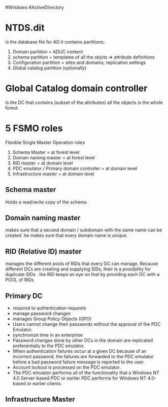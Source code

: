 #Windows #ActiveDirectory
# NTDS.dit
is the database file for AD
it contains partitions:
1. Domain partition = ADUC content
2. schema partition = templates of all the objcts => attribute definitions
3. Configuration partition = sites and domains, replication settings
4. Global catalog partition (optionally)

# Global Catalog domain controller
Is the DC that contains (subset of the attributes) all the objects is the whole forest.

# 5 FSMO roles
Flexible Single Master Operation roles

1. Schema Master = at forest level
2. Domain naming master = at forest level
3. RID master = at domain level
4. PDC emulator / Primary domain controller = at domain level
5. Infrastructure master =  at domain level

## Schema master
Holds a read/write copy of the schema

## Domain naming master
makes sure that a second domain / subdomain with the same name can be created. he makes sure that every domain name is unique.
## RID (Relative ID) master
manages the different pools of RIDs that every DC can manage. Because different DCs are creating and supplying SIDs, their is a possibility for duplicate SIDs . the RID keeps an eye on that by providing each DC with a POOL of RIDs

## Primary DC
- respond to authentication requests
- manage password changes
- manages Group Policy Objects (GPO)
- Users cannot change their passwords without the approval of the PDC Emulator.
- synchronize time in an enterprise
- Password changes done by other DCs in the domain are replicated preferentially to the PDC emulator.
- When authentication failures occur at a given DC because of an incorrect password, the failures are forwarded to the PDC emulator before a bad password failure message is reported to the user.
- Account lockout is processed on the PDC emulator.
- The PDC emulator performs all of the functionality that a Windows NT 4.0 Server-based PDC or earlier PDC performs for Windows NT 4.0-based or earlier clients.

## Infrastructure Master
